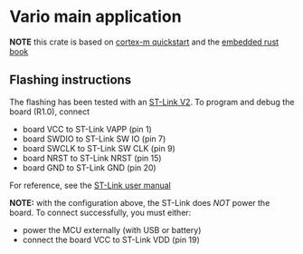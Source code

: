 # Vario main application

**NOTE** this crate is based on [cortex-m quickstart](https://github.com/rust-embedded/cortex-m-quickstart/tree/master) and the [embedded rust book](https://docs.rust-embedded.org/book/intro/index.html)

## Flashing instructions

The flashing has been tested with an [ST-Link V2](https://www.st.com/en/development-tools/st-link-v2.html). To program and debug the board (R1.0), connect

- board VCC to ST-Link VAPP (pin 1)
- board SWDIO to ST-Link SW IO (pin 7)
- board SWCLK to ST-Link SW CLK (pin 9)
- board NRST to ST-Link NRST (pin 15)
- board GND to ST-Link GND (pin 20)

For reference, see the [ST-Link user manual](./docs/um1075-stlinkv2-incircuit-debuggerprogrammer-for-stm8-and-stm32-stmicroelectronics.pdf)

**NOTE:** with the configuration above, the ST-Link does *NOT* power the board. To connect successfully, you must either:

- power the MCU externally (with USB or battery)
- connect the board VCC to ST-Link VDD (pin 19)

